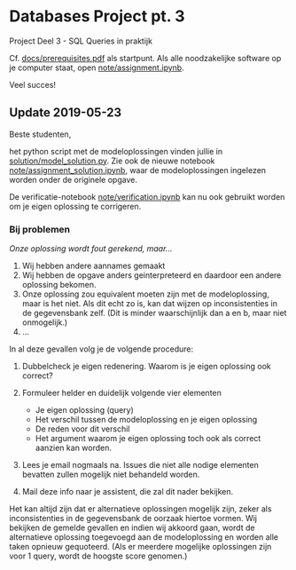 # Databases Project pt. 3 
Project Deel 3 - SQL Queries in praktijk

Cf. [docs/prerequisites.pdf](./docs/prerequisites.pdf) als startpunt. Als alle noodzakelijke software op je computer staat, open [note/assignment.ipynb](./note/assignment.ipynb).

Veel succes!

## Update 2019-05-23

Beste studenten,

het python script met de modeloplossingen vinden jullie in [solution/model_solution.py](./solution/model_solution.py). Zie ook de nieuwe notebook [note/assignment_solution.ipynb](./note/assignment_solution.ipynb), waar de modeloplossingen ingelezen worden onder de originele opgave.

De verificatie-notebook [note/verification.ipynb](./note/verification.ipynb) kan nu ook gebruikt worden om je eigen oplossing te corrigeren. 

### Bij problemen

_Onze oplossing wordt fout gerekend, maar..._

1. Wij hebben andere aannames gemaakt
2. Wij hebben de opgave anders geinterpreteerd en daardoor een andere oplossing bekomen.
3. Onze oplossing zou equivalent moeten zijn met de modeloplossing, maar is het niet. Als dit echt zo is, kan dat wijzen op inconsistenties in de gegevensbank zelf. (Dit is minder waarschijnlijk dan a en b, maar niet onmogelijk.)
4. ...

In al deze gevallen volg je de volgende procedure:

1. Dubbelcheck je eigen redenering. Waarom is je eigen oplossing ook correct?
2. Formuleer helder en duidelijk volgende vier elementen
    - Je eigen oplossing (query)
    - Het verschil tussen de modeloplossing en je eigen oplossing
    - De reden voor dit verschil
    - Het argument waarom je eigen oplossing toch ook als correct aanzien kan worden.
    
3. Lees je email nogmaals na. Issues die niet alle nodige elementen bevatten zullen mogelijk niet behandeld worden.
4. Mail deze info naar je assistent, die zal dit nader bekijken.

Het kan altijd zijn dat er alternatieve oplossingen mogelijk zijn, zeker als inconsistenties in de gegevensbank de oorzaak hiertoe vormen. Wij bekijken de gemelde gevallen en indien wij akkoord gaan, wordt de alternatieve oplossing toegevoegd aan de modeloplossing en worden alle taken opnieuw gequoteerd. (Als er meerdere mogelijke oplossingen zijn voor 1 query, wordt de hoogste score genomen.)